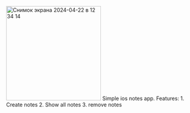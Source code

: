 <img width="255" alt="Снимок экрана 2024-04-22 в 12 34 14" src="https://github.com/MykhailoOS/Simple-Notes-App-In-SwiftUI/assets/134710332/53210db8-123a-49e7-bc07-5d8828d969d2">
Simple ios notes app.
Features:
1. Create notes
2. Show all notes
3. remove notes
   
